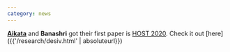 ```yaml
---
category: news
---
```


<!-- This was the **second** on line meeting of the de.ci.phe.red LABS. Are we keeping busy ? -->
[**Aikata**]({{site.collections.team}}) and **Banashri** got their first paper is [HOST 2020](http://www.hostsymposium.org/). Check it out [here]({{'/research/desiv.html' | absoluteurl}})